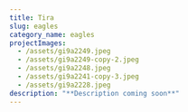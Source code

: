 ```yaml
---
title: Tira
slug: eagles
category_name: eagles
projectImages:
  - /assets/gi9a2249.jpeg
  - /assets/gi9a2249-copy-2.jpeg
  - /assets/gi9a2248.jpeg
  - /assets/gi9a2241-copy-3.jpeg
  - /assets/gi9a2228.jpeg
description: "**Description coming soon**"
---
```


